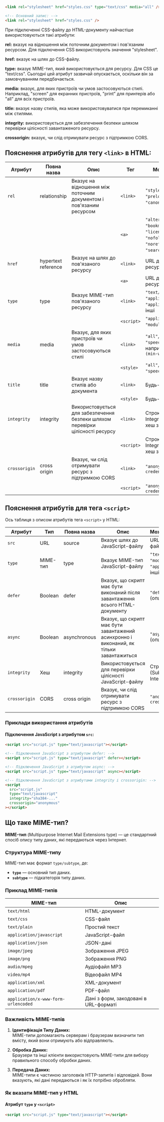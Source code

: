 ```html
<link rel="stylesheet" href="styles.css" type="text/css" media="all" />

<!-- Основний запис: -->
<link rel="stylesheet" href="styles.css" />
```

При підключенні CSS-файлу до HTML-документу найчастіше використовуються такі атрибути:

**rel:** вказує на відношення між поточним документом і пов'язаним ресурсом. Для підключення CSS використовують значення "stylesheet".

**href:** вказує на шлях до CSS-файлу.

**type:** вказує MIME-тип, який використовується для ресурсу. Для CSS це "text/css". Сьогодні цей атрибут зазвичай опускається, оскільки він за замовчуванням передбачається.

**media:** вказує, для яких пристроїв чи умов застосовуються стилі. Наприклад, "screen" для екранних пристроїв, "print" для принтерів або "all" для всіх пристроїв.

**title:** вказує назву стилів, яка може використовуватися при перемиканні між стилями.

**integrity:** використовується для забезпечення безпеки шляхом перевірки цілісності завантаженого ресурсу.

**crossorigin:** вказує, чи слід отримувати ресурс з підтримкою CORS.

## Пояснення атрибутів для тегу `<link>` в **HTML**:

| Атрибут       | Повна назва         | Опис                                                                          | Тег        | Можливі значення                                                                                                                                 |
| ------------- | ------------------- | ----------------------------------------------------------------------------- | ---------- | ------------------------------------------------------------------------------------------------------------------------------------------------ |
| `rel`         | relationship        | Вказує на відношення між поточним документом і пов'язаним ресурсом            | `<link>`   | `"stylesheet"`, `"icon"`, `"preload"`, `"alternate"`, `"canonical"`, інші                                                                        |
|               |                     |                                                                               | `<a>`      | `"alternate"`, `"author"`, `"bookmark"`, `"help"`, `"license"`, `"next"`, `"nofollow"`, `"noopener"`, `"noreferrer"`, `"prev"`, `"search"`, інші |
| `href`        | hypertext reference | Вказує на шлях до пов'язаного ресурсу                                         | `<link>`   | URL до файлу або ресурсу                                                                                                                         |
|               |                     |                                                                               | `<a>`      | URL до файлу або ресурсу                                                                                                                         |
| `type`        | type                | Вказує MIME-тип пов'язаного ресурсу                                           | `<link>`   | `"text/css"`, `"application/rss+xml"`, `"application/atom+xml"`, інші                                                                            |
|               |                     |                                                                               | `<script>` | `"application/javascript"`, `"module"`, інші                                                                                                     |
| `media`       | media               | Вказує, для яких пристроїв чи умов застосовуються стилі                       | `<link>`   | `"all"`, `"screen"`, `"print"`, `"speech"`, медіа-запити, наприклад `"screen and (min-width: 600px)"`                                            |
|               |                     |                                                                               | `<style>`  | `"all"`, `"screen"`, `"print"`, `"speech"`, медіа-запити                                                                                         |
| `title`       | title               | Вказує назву стилів або документа                                             | `<link>`   | Будь-який текст                                                                                                                                  |
|               |                     |                                                                               | `<style>`  | Будь-який текст                                                                                                                                  |
| `integrity`   | integrity           | Використовується для забезпечення безпеки шляхом перевірки цілісності ресурсу | `<link>`   | Строка SRI (Subresource Integrity), яка містить хеш значення файлу                                                                               |
|               |                     |                                                                               | `<script>` | Строка SRI (Subresource Integrity), яка містить хеш значення файлу                                                                               |
| `crossorigin` | cross origin        | Вказує, чи слід отримувати ресурс з підтримкою CORS                           | `<link>`   | `"anonymous"`, `"use-credentials"`                                                                                                               |
|               |                     |                                                                               | `<script>` | `"anonymous"`, `"use-credentials"`                                                                                                               |

## Пояснення атрибутів для тега `<script>`

Ось таблиця з описом атрибутів тега `<script>` у HTML:

| Атрибут       | Тип      | Повна назва  | Опис                                                                                    | Можливі значення                                            |
| ------------- | -------- | ------------ | --------------------------------------------------------------------------------------- | ----------------------------------------------------------- |
| `src`         | URL      | source       | Вказує шлях до JavaScript-файлу                                                         | URL або шлях до файлу JS                                    |
| `type`        | MIME-тип | type         | Вказує MIME-тип JavaScript-файлу                                                        | `"text/javascript"`, `"module"`, `"application/json"`, інші |
| `defer`       | Boolean  | defer        | Вказує, що скрипт має бути виконаний після завантаження всього HTML-документу           | `"defer"` (опціонально)                                     |
| `async`       | Boolean  | asynchronous | Вказує, що скрипт має бути завантажений асинхронно і виконаний, як тільки завантажиться | `"async"` (опціонально)                                     |
| `integrity`   | Хеш      | integrity    | Використовується для перевірки цілісності JavaScript-файлу                              | Строка SRI (Subresource Integrity)                          |
| `crossorigin` | CORS     | cross origin | Вказує, чи слід отримувати ресурс з підтримкою CORS                                     | `"anonymous"`, `"use-credentials"`                          |

### Приклади використання атрибутів

#### Підключення JavaScript з атрибутом `src`:

```html
<script src="script.js" type="text/javascript"></script>

<!-- Підключення JavaScript з атрибутом defer: -->
<script src="script.js" type="text/javascript" defer></script>

<!-- Підключення JavaScript з атрибутом async: -->
<script src="script.js" type="text/javascript" async></script>

<!-- Підключення JavaScript з атрибутами integrity і crossorigin: -->
<script
  src="script.js"
  type="text/javascript"
  integrity="sha384-..."
  crossorigin="anonymous"
></script>
```

## Що таке MIME-тип?

**MIME-тип** (Multipurpose Internet Mail Extensions type) — це стандартний спосіб опису типу даних, які передаються через Інтернет.

### Структура MIME-типу

MIME-тип має формат `type/subtype`, де:

- **`type`** — основний тип даних.
- **`subtype`** — підкатегорія типу даних.

### Приклад MIME-типів

| MIME-тип                            | Опис                                  |
| ----------------------------------- | ------------------------------------- |
| `text/html`                         | HTML-документ                         |
| `text/css`                          | CSS-файл                              |
| `text/plain`                        | Простий текст                         |
| `application/javascript`            | JavaScript-файл                       |
| `application/json`                  | JSON-дані                             |
| `image/jpeg`                        | Зображення JPEG                       |
| `image/png`                         | Зображення PNG                        |
| `audio/mpeg`                        | Аудіофайл MP3                         |
| `video/mp4`                         | Відеофайл MP4                         |
| `application/xml`                   | XML-документ                          |
| `application/pdf`                   | PDF-файл                              |
| `application/x-www-form-urlencoded` | Дані з форм, закодовані в URL-форматі |

### Важливість MIME-типів

1. **Ідентифікація Типу Даних:**  
   MIME-типи допомагають серверам і браузерам визначити тип вмісту, який вони отримують або відправляють.

2. **Обробка Даних:**  
   Браузери та інші клієнти використовують MIME-типи для вибору правильного способу обробки даних.

3. **Передача Даних:**  
   MIME-типи є частиною заголовків HTTP-запитів і відповідей. Вони вказують, які дані передаються і як їх потрібно обробляти.

### Як вказати MIME-тип у HTML

#### Атрибут `type` у `<script>`

```html
<script src="script.js" type="text/javascript"></script>
```
